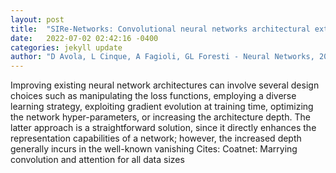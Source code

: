 ```yaml
---
layout: post
title:  "SIRe-Networks: Convolutional neural networks architectural extension for information preservation via skip/residual connections and interlaced auto-encoders"
date:   2022-07-02 02:42:16 -0400
categories: jekyll update
author: "D Avola, L Cinque, A Fagioli, GL Foresti - Neural Networks, 2022"
---
```

Improving existing neural network architectures can involve several design choices such as manipulating the loss functions, employing a diverse learning strategy, exploiting gradient evolution at training time, optimizing the network hyper-parameters, or increasing the architecture depth. The latter approach is a straightforward solution, since it directly enhances the representation capabilities of a network; however, the increased depth generally incurs in the well-known vanishing  Cites: Coatnet: Marrying convolution and attention for all data sizes
